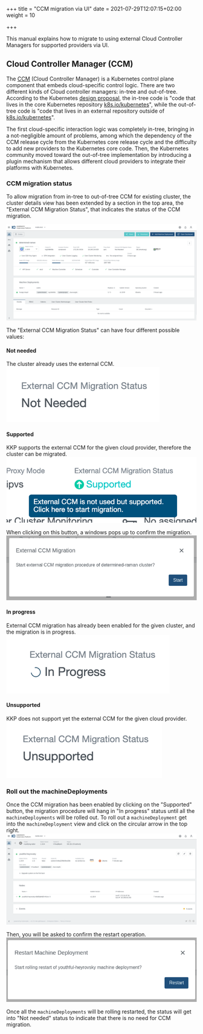 +++
title = "CCM migration via UI"
date = 2021-07-29T12:07:15+02:00
weight = 10

+++

This manual explains how to migrate to using external Cloud Controller Managers for supported providers via UI.

## Cloud Controller Manager (CCM)

The [CCM](https://kubernetes.io/docs/concepts/architecture/cloud-controller/) (Cloud Controller Manager) is a Kubernetes
control plane component that embeds cloud-specific control logic. There are two different kinds of Cloud controller managers:
in-tree and out-of-tree. According to the Kubernetes [design proposal](https://github.com/kubernetes/enhancements/tree/master/keps/sig-cloud-provider/2395-removing-in-tree-cloud-providers),
the in-tree code is "code that lives in the core Kubernetes repository [k8s.io/kubernetes](https://github.com/kubernetes/kubernetes/)",
while the out-of-tree code is "code that lives in an external repository outside of [k8s.io/kubernetes](https://github.com/kubernetes/kubernetes/)".

The first cloud-specific interaction logic was completely in-tree, bringing in a not-negligible amount of problems,
among which the dependency of the CCM release cycle from the Kubernetes core release cycle and the difficulty to add new providers
to the Kubernetes core code. Then, the Kubernetes community moved toward the out-of-tree implementation by introducing
a plugin mechanism that allows different cloud providers to integrate their platforms with Kubernetes.

### CCM migration status
To allow migration from in-tree to out-of-tree CCM for existing cluster, the cluster details view has been extended by a
section in the top area, the "External CCM Migration Status", that indicates the status of the CCM migration.

![Cluster Details View](ccm_migration_cluster_view.png?height=350px&classes=shadow,border "Cluster Details View")

The "External CCM Migration Status" can have four different possible values:

#### Not needed
The cluster already uses the external CCM.
![ccm_migration_not_needed](ccm_migration_not_needed.png?height=60px&classes=shadow,border)

#### Supported
KKP supports the external CCM for the given cloud provider, therefore the cluster can be migrated.
![ccm_migration_supported](ccm_migration_supported.png?height=130px&classes=shadow,border)

When clicking on this button, a windows pops up to confirm the migration.
![ccm_migration_supported](ccm_migration_confirm.png?height=200px&classes=shadow,border)

#### In progress
External CCM migration has already been enabled for the given cluster, and the migration is in progress.
![ccm_migration_in_progress](ccm_migration_in_progress.png?height=60px&classes=shadow,border)

#### Unsupported
KKP does not support yet the external CCM for the given cloud provider.
![ccm_migration_unsupported](ccm_migration_unsupported.png?height=60px&classes=shadow,border)

### Roll out the machineDeployments
Once the CCM migration has been enabled by clicking on the "Supported" button, the migration procedure will hang in 
"In progress" status until all the `machineDeployments` will be rolled out. To roll out a `machineDeployment` get into 
the `machineDeployment` view and click on the circular arrow in the top right.
![ccm_migration_md](ccm_migration_machine_deployment.png?height=300px&classes=shadow,border)

Then, you will be asked to confirm the restart operation.
![ccm_migration_confirm_rollout](ccm_migration_confirm_rollout.png?height=200px&classes=shadow,border)

Once all the `machineDeployments` will be rolling restarted, the status will get into "Not needed" status to indicate
that there is no need for CCM migration.
